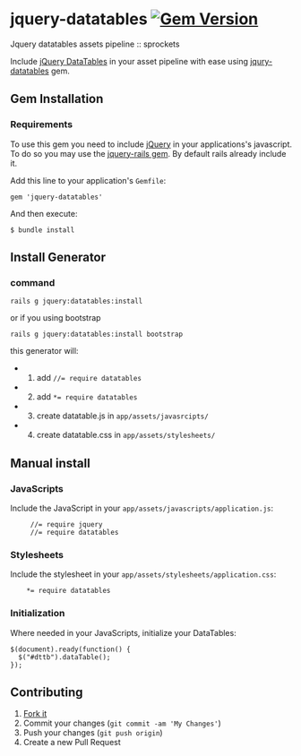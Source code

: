 # jquery-datatables [![Gem Version](https://badge.fury.io/rb/jquery-datatables.svg)](http://badge.fury.io/rb/jquery-datatables)
Jquery datatables assets pipeline :: sprockets

Include [jQuery DataTables](http://www.datatables.net/) in your asset pipeline with ease using [jqury-datatables](https://rubygems.org/gems/jqury-datatables) gem.

## Gem Installation

### Requirements
To use this gem you need to include [jQuery](http://jquery.com/) in your applications's javascript.
To do so you may use the [jquery-rails gem](https://github.com/rails/jquery-rails). By default rails already include it.


Add this line to your application's `Gemfile`:

```
gem 'jquery-datatables'
```

And then execute:

    $ bundle install

## Install Generator

### command
``` rails g jquery:datatables:install ```

or if you using bootstrap

``` rails g jquery:datatables:install bootstrap ```

this generator will: 
  -  1. add ```//= require datatables ```
  -  2. add ```*= require datatables ```
  -  3. create datatable.js  in ```app/assets/javasrcipts/```
  -  4. create datatable.css in  ```app/assets/stylesheets/```

## Manual install

### JavaScripts

Include the JavaScript in your `app/assets/javascripts/application.js`:
```
     //= require jquery
     //= require datatables
```

### Stylesheets
Include the stylesheet in your `app/assets/stylesheets/application.css`:
```
    *= require datatables
```
### Initialization

Where needed in your JavaScripts, initialize your DataTables:

```
$(document).ready(function() {
  $("#dttb").dataTable();
});
```

## Contributing

1. [Fork it]( https://github.com/mkhairi/jquery-datatables/fork)
2. Commit your changes (`git commit -am 'My Changes'`)
3. Push your changes (`git push origin`)
5. Create a new Pull Request
